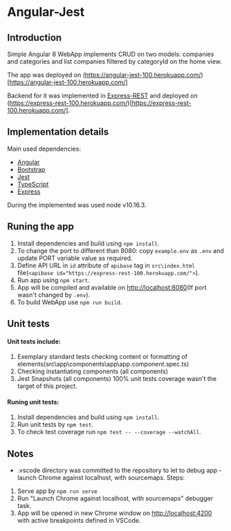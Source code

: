 # Angular-Jest

## Introduction
Simple Angular 8 WebApp implements CRUD on two models: companies and categories and list companies filtered by categoryId on the home view.

The app was deployed on (https://angular-jest-100.herokuapp.com/)[https://angular-jest-100.herokuapp.com/]

Backend for it was implemented in [Express-REST](https://github.com/DariuszWietecha/express-rest) and deployed on (https://express-rest-100.herokuapp.com/)[https://express-rest-100.herokuapp.com/].

## Implementation details
Main used dependencies:
- [Angular](https://angular.io/)
- [Bootstrap](https://getbootstrap.com/)
- [Jest](https://jestjs.io/)
- [TypeScript](https://www.typescriptlang.org/)
- [Express](https://github.com/expressjs/express)

During the implemented was used node v10.16.3.

## Runing the app
1. Install dependencies and build using `npm install`.
2. To change the port to different than 8080: copy `example.env` as `.env` and update PORT variable value as required.
3. Define API URL in `id` attribute of `apibase` tag in `src\index.html` file(`<apibase id="https://express-rest-100.herokuapp.com/">`).
4. Run app using `npm start`.
5. App will be compiled and available on [http://localhost:8080](http://localhost:8080)(If port wasn't changed by `.env`).
6. To build WebApp use `npm run build`.

## Unit tests
#### Unit tests include:
1.  Exemplary standard tests checking content or formatting of elements(src\app\components\app\app.component.spec.ts)
2. Checking instantiating components (all components)
3. Jest Snapshots (all components)
100% unit tests coverage wasn't the target of this project.

#### Runing unit tests:
1. Install dependencies and build using `npm install`.
1. Run unit tests by `npm test`.
2. To check test coverage run `npm test -- --coverage --watchAll`.

## Notes
* .vscode directory was committed to the repository to let to debug app - launch Chrome against localhost, with sourcemaps. Steps:
1. Serve app by `npm run serve`
2. Run "Launch Chrome against localhost, with sourcemaps" debugger task.
3. App will be opened in new Chrome window on [http://localhost:4200](http://localhost:4200) with active breakpoints defined in VSCode.

